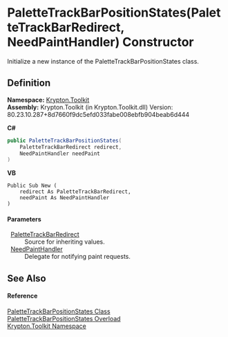 # PaletteTrackBarPositionStates(PaletteTrackBarRedirect, NeedPaintHandler) Constructor


Initialize a new instance of the PaletteTrackBarPositionStates class.



## Definition
**Namespace:** <a href="79d2eac2-21f4-54ff-7552-b20c33c30600.md">Krypton.Toolkit</a>  
**Assembly:** Krypton.Toolkit (in Krypton.Toolkit.dll) Version: 80.23.10.287+8d7660f9dc5efd033fabe008ebfb904beab6d444

**C#**
``` C#
public PaletteTrackBarPositionStates(
	PaletteTrackBarRedirect redirect,
	NeedPaintHandler needPaint
)
```
**VB**
``` VB
Public Sub New ( 
	redirect As PaletteTrackBarRedirect,
	needPaint As NeedPaintHandler
)
```



#### Parameters
<dl><dt>  <a href="41f63048-5e6d-59cb-0207-301855fc1871.md">PaletteTrackBarRedirect</a></dt><dd>Source for inheriting values.</dd><dt>  <a href="33f685bd-f838-7c82-3e84-2827dccd141e.md">NeedPaintHandler</a></dt><dd>Delegate for notifying paint requests.</dd></dl>

## See Also


#### Reference
<a href="152cb6c3-ab7f-7ed3-c0f1-57195647a8ec.md">PaletteTrackBarPositionStates Class</a>  
<a href="29ae58e8-25d7-c624-e203-5351466e6eb8.md">PaletteTrackBarPositionStates Overload</a>  
<a href="79d2eac2-21f4-54ff-7552-b20c33c30600.md">Krypton.Toolkit Namespace</a>  
